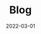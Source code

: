 ---
date: 2022-03-01
lastmod: 2022-03-01
title : Blog
description: We write stuff from time to time that might be interesting
---